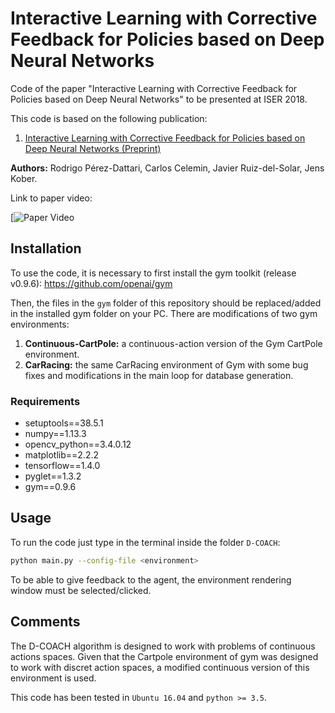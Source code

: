 # Interactive Learning with Corrective Feedback for Policies based on Deep Neural Networks
Code of the paper "Interactive Learning with Corrective Feedback for Policies based on Deep Neural Networks" to be presented at ISER 2018.

This code is based on the following publication:
1. [Interactive Learning with Corrective Feedback for Policies based on Deep Neural Networks (Preprint)](https://arxiv.org/abs/1810.00466) 

**Authors:** Rodrigo Pérez-Dattari, Carlos Celemin, Javier Ruiz-del-Solar, Jens Kober.

Link to paper video:

[![Paper Video](https://www.youtube.com/watch?v=vcEtuRrRIe4)

## Installation

To use the code, it is necessary to first install the gym toolkit (release v0.9.6): https://github.com/openai/gym

Then, the files in the `gym` folder of this repository should be replaced/added in the installed gym folder on your PC. There are modifications of two gym environments:

1. **Continuous-CartPole:** a continuous-action version of the Gym CartPole environment.
2. **CarRacing:** the same CarRacing environment of Gym with some bug fixes and modifications in the main loop for database generation.

### Requirements
* setuptools==38.5.1
* numpy==1.13.3
* opencv_python==3.4.0.12
* matplotlib==2.2.2
* tensorflow==1.4.0
* pyglet==1.3.2
* gym==0.9.6

## Usage

To run the code just type in the terminal inside the folder `D-COACH`:

```bash 
python main.py --config-file <environment>
```
To be able to give feedback to the agent, the environment rendering window must be selected/clicked.

## Comments

The D-COACH algorithm is designed to work with problems of continuous actions spaces. Given that the Cartpole environment of gym was designed to work with discret action spaces, a modified continuous version of this environment is used.

This code has been tested in `Ubuntu 16.04` and `python >= 3.5`.

